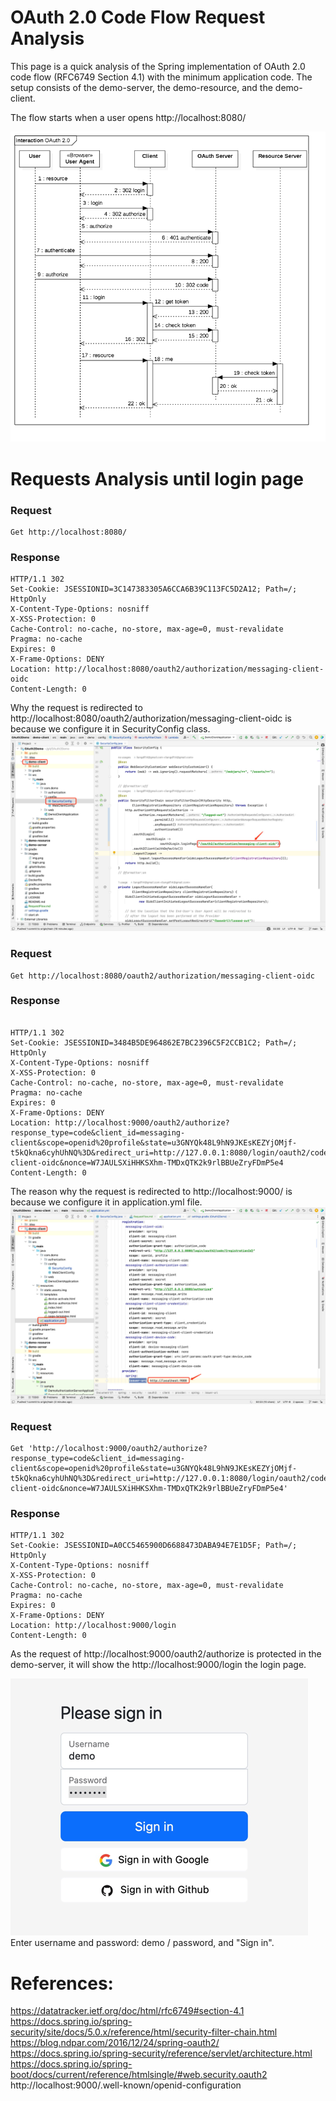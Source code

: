 # OAuth 2.0 Code Flow Request Analysis
This page is a quick analysis of the Spring implementation of OAuth 2.0 code flow (RFC6749 Section 4.1) with the minimum application code. The setup consists of the demo-server, the demo-resource, and the demo-client.

The flow starts when a user opens http://localhost:8080/

![alt text](https://github.com/liangdf14/OAuth2Demo/blob/main/images/img.png?raw=true)


# Requests Analysis until login page


### Request
```
Get http://localhost:8080/
```

### Response
```
HTTP/1.1 302 
Set-Cookie: JSESSIONID=3C147383305A6CCA6B39C113FC5D2A12; Path=/; HttpOnly
X-Content-Type-Options: nosniff
X-XSS-Protection: 0
Cache-Control: no-cache, no-store, max-age=0, must-revalidate
Pragma: no-cache
Expires: 0
X-Frame-Options: DENY
Location: http://localhost:8080/oauth2/authorization/messaging-client-oidc
Content-Length: 0
```
Why the request is redirected to http://localhost:8080/oauth2/authorization/messaging-client-oidc is because we configure it in SecurityConfig class.
![alt text](https://github.com/liangdf14/OAuth2Demo/blob/main/images/config_redirect.png?raw=true)

### Request
```
Get http://localhost:8080/oauth2/authorization/messaging-client-oidc
```

### Response
```

HTTP/1.1 302 
Set-Cookie: JSESSIONID=3484B5DE964862E7BC2396C5F2CCB1C2; Path=/; HttpOnly
X-Content-Type-Options: nosniff
X-XSS-Protection: 0
Cache-Control: no-cache, no-store, max-age=0, must-revalidate
Pragma: no-cache
Expires: 0
X-Frame-Options: DENY
Location: http://localhost:9000/oauth2/authorize?response_type=code&client_id=messaging-client&scope=openid%20profile&state=u3GNYQk48L9hN9JKEsKEZYjOMjf-t5kQkna6cyhUhNQ%3D&redirect_uri=http://127.0.0.1:8080/login/oauth2/code/messaging-client-oidc&nonce=W7JAULSXiHHKSXhm-TMDxQTK2k9rlBBUeZryFDmP5e4
Content-Length: 0
```

The reason why the request is redirected to http://localhost:9000/ is because we configure it in application.yml file.
![alt text](https://github.com/liangdf14/OAuth2Demo/blob/main/images/issuer-uri.png?raw=true)


### Request
```
Get 'http://localhost:9000/oauth2/authorize?response_type=code&client_id=messaging-client&scope=openid%20profile&state=u3GNYQk48L9hN9JKEsKEZYjOMjf-t5kQkna6cyhUhNQ%3D&redirect_uri=http://127.0.0.1:8080/login/oauth2/code/messaging-client-oidc&nonce=W7JAULSXiHHKSXhm-TMDxQTK2k9rlBBUeZryFDmP5e4'
```

### Response
```
HTTP/1.1 302 
Set-Cookie: JSESSIONID=A0CC5465900D6688473DABA94E7E1D5F; Path=/; HttpOnly
X-Content-Type-Options: nosniff
X-XSS-Protection: 0
Cache-Control: no-cache, no-store, max-age=0, must-revalidate
Pragma: no-cache
Expires: 0
X-Frame-Options: DENY
Location: http://localhost:9000/login
Content-Length: 0
```

As the request of http://localhost:9000/oauth2/authorize is protected in the demo-server, it will show the http://localhost:9000/login the login page.

![alt text](https://github.com/liangdf14/OAuth2Demo/blob/main/images/login.png?raw=true)
Enter username and password: demo / password, and "Sign in".










# References:
https://datatracker.ietf.org/doc/html/rfc6749#section-4.1
https://docs.spring.io/spring-security/site/docs/5.0.x/reference/html/security-filter-chain.html
https://blog.ndpar.com/2016/12/24/spring-oauth2/
https://docs.spring.io/spring-security/reference/servlet/architecture.html
https://docs.spring.io/spring-boot/docs/current/reference/htmlsingle/#web.security.oauth2
http://localhost:9000/.well-known/openid-configuration
